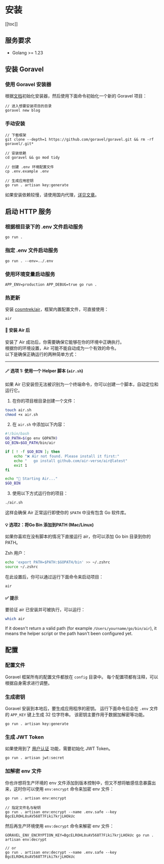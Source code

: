 # 安装

[[toc]]

## 服务要求

- Golang >= 1.23

## 安装 Goravel

### 使用 Goravel 安装器

根据[文档](https://github.com/goravel/installer)初始化安装器，然后使用下面命令初始化一个新的 Goravel 项目：

```shell
// 进入想要安装项目的目录
goravel new blog
```

### 手动安装

```shell
// 下载框架
git clone --depth=1 https://github.com/goravel/goravel.git && rm -rf goravel/.git*

// 安装依赖
cd goravel && go mod tidy

// 创建 .env 环境配置文件
cp .env.example .env

// 生成应用密钥
go run . artisan key:generate
```

如果安装依赖较慢，请使用国内代理，[详见文章](https://learnku.com/go/wikis/38122)。

## 启动 HTTP 服务

### 根据根目录下的 .env 文件启动服务

```shell
go run .
```

### 指定 .env 文件启动服务

```shell
go run . --env=../.env
```

### 使用环境变量启动服务

```shell
APP_ENV=production APP_DEBUG=true go run .
```

### 热更新

安装 [cosmtrek/air](https://github.com/cosmtrek/air)，框架内置配置文件，可直接使用：

```
air
```

#### 🧰 安装 Air 后

安装了 Air 成功后，你需要确保它能够在你的环境中正确执行。  
根据你的环境设置，Air 可能不能自动成为一个有效的命令。  
以下是确保正确运行的两种简单方式：

---

#### 🪄 选项 1: 使用一个 Helper 脚本 (`air.sh`)

如果 Air 已安装但无法被识别为一个终端命令，你可以创建一个脚本，自动定位和运行它。

1. 在你的项目根目录创建一个文件：

```bash
touch air.sh
chmod +x air.sh
```

2. 在 `air.sh` 中添加以下内容：

```bash
#!/bin/bash
GO_PATH=$(go env GOPATH)
GO_BIN=$GO_PATH/bin/air

if [ ! -f $GO_BIN ]; then
    echo "❌ Air not found. Please install it first:"
    echo "   go install github.com/air-verse/air@latest"
    exit 1
fi

echo "🚀 Starting Air..."
$GO_BIN
```

3. 使用以下方式运行你的项目：

```bash
./air.sh
```

这样会确保 Air 正常运行即使你的 `$PATH` 中没有包含 Go 软件库。

#### 💡 选项2：将Go Bin 添加到PATH (Mac/Linux)

如果你喜欢在没有脚本的情况下直接运行 air，你可以添加 Go bin 目录到你的 PATH。

Zsh 用户：

```bash
echo 'export PATH=$PATH:$GOPATH/bin' >> ~/.zshrc
source ~/.zshrc
```

在此设置后，你可以通过运行下面命令来启动项目：

```bash
air
```

#### ✅ 提示

要验证  air 已安装并可被执行，可以运行：

```bash
which air
```

If it doesn't return a valid path (for example `/Users/yourname/go/bin/air`), it means the helper script or the path hasn't been configured yet.

## 配置

### 配置文件

Goravel 框架所有的配置文件都放在 `config` 目录中。 每个配置项都有注释，可以根据自身需求进行调整。

### 生成密钥

Goravel 安装到本地后，要生成应用程序的密钥。 运行下面命令后会在 `.env` 文件的 `APP_KEY` 键上生成 32 位字符串。 该密钥主要作用于数据加解密等功能。

```shell
go run . artisan key:generate
```

### 生成 JWT Token

如果使用到了 [用户认证](../security/authentication.md) 功能，需要初始化 JWT Token。

```shell
go run . artisan jwt:secret
```

### 加解密 env 文件

你也许想将生产环境的 env 文件添加到版本控制中，但又不想将敏感信息暴露出来，这时你可以使用 `env:encrypt` 命令来加密 env 文件：

```shell
go run . artisan env:encrypt

// 指定文件名与秘钥
go run . artisan env:encrypt --name .env.safe --key BgcELROHL8sAV568T7Fiki7krjLHOkUc
```

然后再生产环境使用 `env:decrypt` 命令来解密 env 文件：

```shell
GORAVEL_ENV_ENCRYPTION_KEY=BgcELROHL8sAV568T7Fiki7krjLHOkUc go run . artisan env:decrypt

// or
go run . artisan env:decrypt --name .env.safe --key BgcELROHL8sAV568T7Fiki7krjLHOkUc
```

